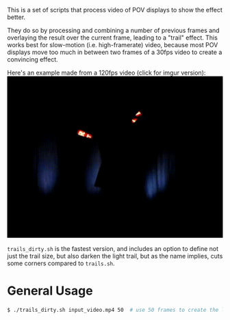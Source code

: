 This is a set of scripts that process video of POV displays to show the effect better.

They do so by processing and combining a number of previous frames and overlaying the result over the current frame, leading to a "trail" effect.
This works best for slow-motion (i.e. high-framerate) video, because most POV displays move too much in between two frames of a 30fps video to create a convincing effect.

Here's an example made from a 120fps video (click for imgur version):
[![Visual Poi Demo](demo.gif)](https://imgur.com/gallery/MKt6xVz)

`trails_dirty.sh` is the fastest version, and includes an option to define not just the trail size, but also darken the light trail, but as the name implies, cuts some corners compared to `trails.sh`.

# General Usage

```bash
$ ./trails_dirty.sh input_video.mp4 50  # use 50 frames to create the light trail
```
